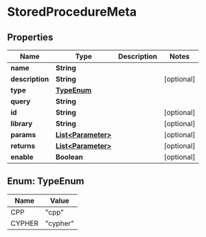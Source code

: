 

# StoredProcedureMeta


## Properties

| Name | Type | Description | Notes |
|------------ | ------------- | ------------- | -------------|
|**name** | **String** |  |  |
|**description** | **String** |  |  [optional] |
|**type** | [**TypeEnum**](#TypeEnum) |  |  |
|**query** | **String** |  |  |
|**id** | **String** |  |  [optional] |
|**library** | **String** |  |  [optional] |
|**params** | [**List&lt;Parameter&gt;**](Parameter.md) |  |  [optional] |
|**returns** | [**List&lt;Parameter&gt;**](Parameter.md) |  |  [optional] |
|**enable** | **Boolean** |  |  [optional] |



## Enum: TypeEnum

| Name | Value |
|---- | -----|
| CPP | &quot;cpp&quot; |
| CYPHER | &quot;cypher&quot; |



